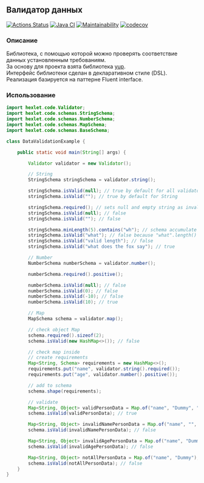 ## Валидатор данных

[![Actions Status](https://github.com/av-starodub/java-project-78/workflows/hexlet-check/badge.svg)](https://github.com/av-starodub/java-project-78/actions)
[![Java CI](https://github.com/av-starodub/java-project-78/actions/workflows/javaci.yml/badge.svg)](https://github.com/av-starodub/java-project-78/actions/workflows/javaci.yml)
[![Maintainability](https://api.codeclimate.com/v1/badges/c5080706082f1aa339c4/maintainability)](https://codeclimate.com/github/av-starodub/java-project-78/maintainability)
[![codecov](https://codecov.io/github/av-starodub/java-project-78/branch/main/graph/badge.svg?token=D6t7Qh4d9y)](https://codecov.io/github/av-starodub/java-project-78)

### Описание

Библиотека, с помощью которой можно проверять соответствие данных установленным требованиям. <br>
За основу для проекта взята библиотека [yup](https://github.com/jquense/yup). <br>
Интерфейс библиотеки сделан в декларативном стиле (DSL). <br>
Реализация базируется на паттерне Fluent interface.

### Использование

```java
import hexlet.code.Validator;
import hexlet.code.schemas.StringSchema;
import hexlet.code.schemas.NumberSchema;
import hexlet.code.schemas.MapSchema;
import hexlet.code.schemas.BaseSchema;

class DataValidationExample {

    public static void main(String[] args) {

        Validator validator = new Validator();

        // String
        StringSchema stringSchema = validator.string();

        stringSchema.isValid(null); // true by default for all validators
        stringSchema.isValid(""); // true by default for String

        stringSchema.required(); // sets null and empty string as invalid
        stringSchema.isValid(null); // false
        stringSchema.isValid(""); // false

        stringSchema.minLength(5).contains("wh"); // schema accumulate requirements
        stringSchema.isValid("what"); // false because "what".length() < 5
        stringSchema.isValid("valid length"); // false
        stringSchema.isValid("what does the fox say"); // true

        // Number
        NumberSchema numberSchema = validator.number();

        numberSchema.required().positive();

        numberSchema.isValid(null); // false
        numberSchema.isValid(0); // false
        numberSchema.isValid(-10); // false
        numberSchema.isValid(10); // true

        // Map
        MapSchema schema = validator.map();

        // check object Map 
        schema.required().sizeof(2);
        schema.isValid(new HashMap<>()); // false

        // check map inside
        // create requirements
        Map<String, Schema> requirements = new HashMap<>();
        requirements.put("name", validator.string().required());
        requirements.put("age", validator.number().positive());

        // add to schema 
        schema.shape(requirements);

        // validate
        Map<String, Object> validPersonData = Map.of("name", "Dummy", "age", 10);
        schema.isValid(validPersonData); // true

        Map<String, Object> invalidNamePersonData = Map.of("name", "", "age", 10);
        schema.isValid(invalidNamePersonData); // false

        Map<String, Object> invalidAgePersonData = Map.of("name", "Dummy", "age", null);
        schema.isValid(invalidAgePersonData); // false

        Map<String, Object> notAllPersonData = Map.of("name", "Dummy");
        schema.isValid(notAllPersonData); // false
    }
}
```
